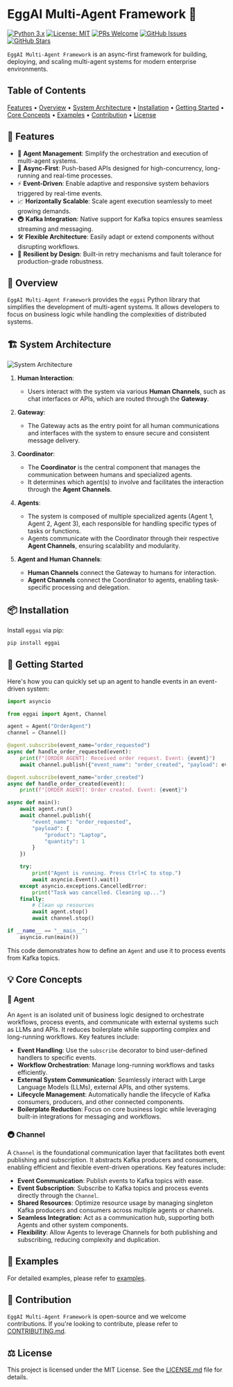 # EggAI Multi-Agent Framework 🤖

[![Python 3.x](https://img.shields.io/badge/python-3.x-blue?style=for-the-badge&logo=python&logoColor=white)](https://www.python.org/downloads/)
[![License: MIT](https://img.shields.io/badge/License-MIT-green?style=for-the-badge&logo=opensourceinitiative&logoColor=white)](https://opensource.org/licenses/MIT)
[![PRs Welcome](https://img.shields.io/badge/PRs-welcome-brightgreen?style=for-the-badge&logo=github&logoColor=white)](https://github.com/eggai-tech/eggai/pulls)
[![GitHub Issues](https://img.shields.io/github/issues/eggai-tech/eggai?style=for-the-badge&logo=github&logoColor=white)](https://github.com/eggai-tech/eggai/issues)
[![GitHub Stars](https://img.shields.io/github/stars/eggai-tech/eggai?style=for-the-badge&logo=github&logoColor=white)](https://github.com/eggai-tech/eggai/stargazers)

`EggAI Multi-Agent Framework` is an async-first framework for building, deploying, and scaling multi-agent systems for modern enterprise environments.

## Table of Contents

[Features](#-features) •
[Overview](#-overview) •
[System Architecture](#-system-architecture) •
[Installation](#-installation) •
[Getting Started](#-getting-started) •
[Core Concepts](#-core-concepts) •
[Examples](#-examples) •
[Contribution](#-contribution) •
[License](#-license)

<!--start-->
## 🌟 Features

- 🤖 **Agent Management**: Simplify the orchestration and execution of multi-agent systems.
- 🚀 **Async-First**: Push-based APIs designed for high-concurrency, long-running and real-time processes.
- ⚡ **Event-Driven**: Enable adaptive and responsive system behaviors triggered by real-time events.
- 📈 **Horizontally Scalable**: Scale agent execution seamlessly to meet growing demands.
- 🚇 **Kafka Integration**: Native support for Kafka topics ensures seamless streaming and messaging.
- 🛠 **Flexible Architecture**: Easily adapt or extend components without disrupting workflows.
- 🔄 **Resilient by Design**: Built-in retry mechanisms and fault tolerance for production-grade robustness.

## 📖 Overview

`EggAI Multi-Agent Framework` provides the `eggai` Python library that simplifies the development of multi-agent systems.
It allows developers to focus on business logic while handling the complexities of distributed systems.

## 🏗️ System Architecture

![System Architecture](./docs/assets/system-architecture.svg)

1. **Human Interaction**:

   - Users interact with the system via various **Human Channels**, such as chat interfaces or APIs, which are routed through the **Gateway**.

2. **Gateway**:

   - The Gateway acts as the entry point for all human communications and interfaces with the system to ensure secure and consistent message delivery.

3. **Coordinator**:

   - The **Coordinator** is the central component that manages the communication between humans and specialized agents.
   - It determines which agent(s) to involve and facilitates the interaction through the **Agent Channels**.

4. **Agents**:

   - The system is composed of multiple specialized agents (Agent 1, Agent 2, Agent 3), each responsible for handling specific types of tasks or functions.
   - Agents communicate with the Coordinator through their respective **Agent Channels**, ensuring scalability and modularity.

5. **Agent and Human Channels**:
   - **Human Channels** connect the Gateway to humans for interaction.
   - **Agent Channels** connect the Coordinator to agents, enabling task-specific processing and delegation.

## 📦 Installation

Install `eggai` via pip:

```bash
pip install eggai
```

## 🚀 Getting Started

Here's how you can quickly set up an agent to handle events in an event-driven system:

```python
import asyncio

from eggai import Agent, Channel

agent = Agent("OrderAgent")
channel = Channel()

@agent.subscribe(event_name="order_requested")
async def handle_order_requested(event):
    print(f"[ORDER AGENT]: Received order request. Event: {event}")
    await channel.publish({"event_name": "order_created", "payload": event})

@agent.subscribe(event_name="order_created")
async def handle_order_created(event):
    print(f"[ORDER AGENT]: Order created. Event: {event}")

async def main():
    await agent.run()
    await channel.publish({
        "event_name": "order_requested",
        "payload": {
            "product": "Laptop",
            "quantity": 1
        }
    })

    try:
        print("Agent is running. Press Ctrl+C to stop.")
        await asyncio.Event().wait()
    except asyncio.exceptions.CancelledError:
        print("Task was cancelled. Cleaning up...")
    finally:
        # Clean up resources
        await agent.stop()
        await channel.stop()

if __name__ == "__main__":
    asyncio.run(main())
```

This code demonstrates how to define an `Agent` and use it to process events from Kafka topics.

## 💡 Core Concepts

### 🤖 Agent

An `Agent` is an isolated unit of business logic designed to orchestrate workflows, process events, and communicate with external systems such as LLMs and APIs.
It reduces boilerplate while supporting complex and long-running workflows. Key features include:

- **Event Handling**: Use the `subscribe` decorator to bind user-defined handlers to specific events.  
- **Workflow Orchestration**: Manage long-running workflows and tasks efficiently.  
- **External System Communication**: Seamlessly interact with Large Language Models (LLMs), external APIs, and other systems.  
- **Lifecycle Management**: Automatically handle the lifecycle of Kafka consumers, producers, and other connected components.  
- **Boilerplate Reduction**: Focus on core business logic while leveraging built-in integrations for messaging and workflows.  

### 🚇 Channel

A `Channel` is the foundational communication layer that facilitates both event publishing and subscription.
It abstracts Kafka producers and consumers, enabling efficient and flexible event-driven operations. Key features include:

- **Event Communication**: Publish events to Kafka topics with ease.  
- **Event Subscription**: Subscribe to Kafka topics and process events directly through the `Channel`.  
- **Shared Resources**: Optimize resource usage by managing singleton Kafka producers and consumers across multiple agents or channels.  
- **Seamless Integration**: Act as a communication hub, supporting both Agents and other system components.  
- **Flexibility**: Allow Agents to leverage Channels for both publishing and subscribing, reducing complexity and duplication.  


<!--end-->
## 👀 Examples

For detailed examples, please refer to [examples](examples).

## 🤝 Contribution

`EggAI Multi-Agent Framework` is open-source and we welcome contributions. If you're looking to contribute, please refer to [CONTRIBUTING.md](CONTRIBUTING.md).

## ⚖️ License

This project is licensed under the MIT License. See the [LICENSE.md](LICENSE.md) file for details.
